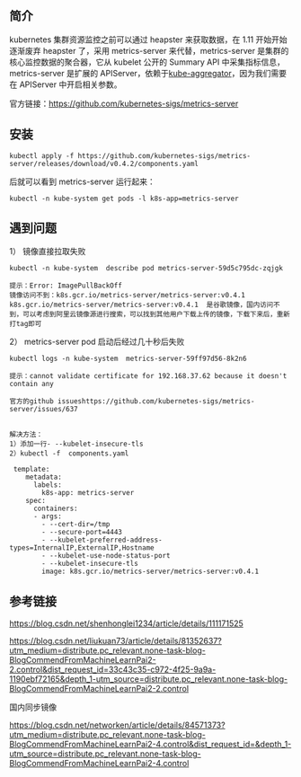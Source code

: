 ##  简介

kubernetes 集群资源监控之前可以通过 heapster 来获取数据，在 1.11 开始开始逐渐废弃 heapster 了，采用 metrics-server 来代替，metrics-server 是集群的核心监控数据的聚合器，它从 kubelet 公开的 Summary API 中采集指标信息，metrics-server 是扩展的 APIServer，依赖于[kube-aggregator](https://links.jianshu.com/go?to=https%3A%2F%2Fgithub.com%2Fkubernetes%2Fkube-aggregator)，因为我们需要在 APIServer 中开启相关参数。

官方链接：https://github.com/kubernetes-sigs/metrics-server

##  安装

```
kubectl apply -f https://github.com/kubernetes-sigs/metrics-server/releases/download/v0.4.2/components.yaml
```

后就可以看到 metrics-server 运行起来：

```
kubectl -n kube-system get pods -l k8s-app=metrics-server
```



##  遇到问题

1） 镜像直接拉取失败

```
kubectl -n kube-system  describe pod metrics-server-59d5c795dc-zqjgk

提示：Error: ImagePullBackOff
镜像访问不到：k8s.gcr.io/metrics-server/metrics-server:v0.4.1
k8s.gcr.io/metrics-server/metrics-server:v0.4.1  是谷歌镜像，国内访问不到，可以考虑到阿里云镜像源进行搜索，可以找到其他用户下载上传的镜像，下载下来后，重新打tag即可
```

2） metrics-server pod 启动后经过几十秒后失败

```
kubectl logs -n kube-system  metrics-server-59ff97d56-8k2n6

提示：cannot validate certificate for 192.168.37.62 because it doesn't contain any

官方的github issueshttps://github.com/kubernetes-sigs/metrics-server/issues/637


解决方法：
1）添加一行- --kubelet-insecure-tls
2）kubectl -f  components.yaml

 template:
    metadata:
      labels:
        k8s-app: metrics-server
    spec:
      containers:
      - args:
        - --cert-dir=/tmp
        - --secure-port=4443
        - --kubelet-preferred-address-types=InternalIP,ExternalIP,Hostname
        - --kubelet-use-node-status-port
        - --kubelet-insecure-tls
        image: k8s.gcr.io/metrics-server/metrics-server:v0.4.1

```



##  参考链接

https://blog.csdn.net/shenhonglei1234/article/details/111171525

https://blog.csdn.net/liukuan73/article/details/81352637?utm_medium=distribute.pc_relevant.none-task-blog-BlogCommendFromMachineLearnPai2-2.control&dist_request_id=33c43c35-c972-4f25-9a9a-1190ebf72165&depth_1-utm_source=distribute.pc_relevant.none-task-blog-BlogCommendFromMachineLearnPai2-2.control

国内同步镜像

https://blog.csdn.net/networken/article/details/84571373?utm_medium=distribute.pc_relevant.none-task-blog-BlogCommendFromMachineLearnPai2-4.control&dist_request_id=&depth_1-utm_source=distribute.pc_relevant.none-task-blog-BlogCommendFromMachineLearnPai2-4.control